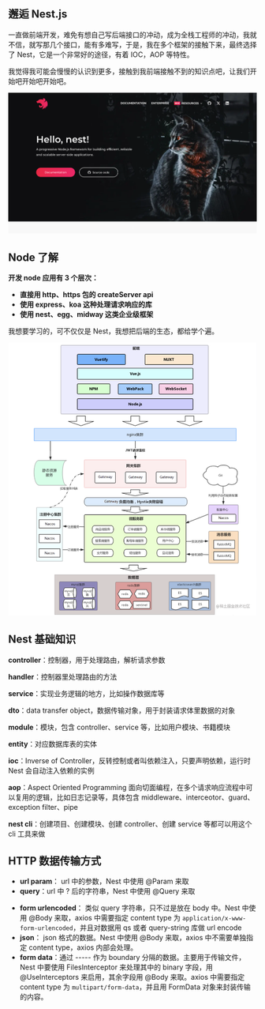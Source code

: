 ## 邂逅 Nest.js

一直做前端开发，难免有想自己写后端接口的冲动，成为全栈工程师的冲动，我就不信，就写那几个接口，能有多难写，于是，我在多个框架的接触下来，最终选择了 Nest，它是一个非常好的途径，有着 IOC，AOP 等特性。

我觉得我可能会慢慢的认识到更多，接触到我前端接触不到的知识点吧，让我们开始吧开始吧开始吧。

<img src="../../public/邂逅Nest/Nest官网.png" alt="图片alt" title="图片title">

## Node 了解

**开发 node 应用有 3 个层次：**

- **直接用 http、https 包的 createServer api**
- **使用 express、koa 这种处理请求响应的库**
- **使用 nest、egg、midway 这类企业级框架**

我想要学习的，可不仅仅是 Nest，我想把后端的生态，都给学个遍。

<img src="../../public/邂逅Nest/架构.png" alt="图片alt" title="图片title">

## Nest 基础知识

**controller**：控制器，用于处理路由，解析请求参数

**handler**：控制器里处理路由的方法

**service**：实现业务逻辑的地方，比如操作数据库等

**dto**：data transfer object，数据传输对象，用于封装请求体里数据的对象

**module**：模块，包含 controller、service 等，比如用户模块、书籍模块

**entity**：对应数据库表的实体

**ioc**：Inverse of Controller，反转控制或者叫依赖注入，只要声明依赖，运行时 Nest 会自动注入依赖的实例

**aop**：Aspect Oriented Programming 面向切面编程，在多个请求响应流程中可以复用的逻辑，比如日志记录等，具体包含 middleware、interceotor、guard、exception filter、pipe

**nest cli**：创建项目、创建模块、创建 controller、创建 service 等都可以用这个 cli 工具来做

## HTTP 数据传输方式

- **url param**： url 中的参数，Nest 中使用 @Param 来取
- **query**：url 中 ? 后的字符串，Nest 中使用 @Query 来取

* **form urlencoded**： 类似 query 字符串，只不过是放在 body 中。Nest 中使用 @Body 来取，axios 中需要指定 content type 为 `application/x-www-form-urlencoded`，并且对数据用 qs 或者 query-string 库做 url encode
* **json**： json 格式的数据。Nest 中使用 @Body 来取，axios 中不需要单独指定 content type，axios 内部会处理。
* **form data**：通过 ----- 作为 boundary 分隔的数据。主要用于传输文件，Nest 中要使用 FilesInterceptor 来处理其中的 binary 字段，用 @UseInterceptors 来启用，其余字段用 @Body 来取。axios 中需要指定 content type 为 `multipart/form-data`，并且用 FormData 对象来封装传输的内容。
